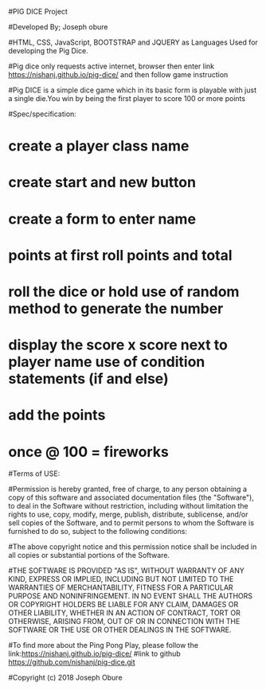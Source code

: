 #PIG DICE Project

#Developed By; Joseph obure

#HTML, CSS, JavaScript, BOOTSTRAP and JQUERY as Languages Used for developing the Pig Dice.

#Pig dice only requests active internet, browser then enter link https://nishanj.github.io/pig-dice/ and then follow game instruction

#Pig DICE is a simple dice game which in its basic form is playable with just a single die.You win by being the first player to score 100 or more points

#Spec/specification:
# create a player class name
# create start and new button
# create a form to enter name
# points at first roll points and total
# roll the dice or hold use of random method to generate the number
# display the score x score next to player name  use of condition statements (if and else)
# add the points
# once @ 100 = fireworks

#Terms of USE:

#Permission is hereby granted, free of charge, to any person obtaining a copy of this software and associated documentation files (the "Software"), to deal in the Software without restriction, including without limitation the rights to use, copy, modify, merge, publish, distribute, sublicense, and/or sell copies of the Software, and to permit persons to whom the Software is furnished to do so, subject to the following conditions:

#The above copyright notice and this permission notice shall be included in all copies or substantial portions of the Software.

#THE SOFTWARE IS PROVIDED "AS IS", WITHOUT WARRANTY OF ANY KIND, EXPRESS OR IMPLIED, INCLUDING BUT NOT LIMITED TO THE WARRANTIES OF MERCHANTABILITY, FITNESS FOR A PARTICULAR PURPOSE AND NONINFRINGEMENT. IN NO EVENT SHALL THE AUTHORS OR COPYRIGHT HOLDERS BE LIABLE FOR ANY CLAIM, DAMAGES OR OTHER LIABILITY, WHETHER IN AN ACTION OF CONTRACT, TORT OR OTHERWISE, ARISING FROM, OUT OF OR IN CONNECTION WITH THE SOFTWARE OR THE USE OR OTHER DEALINGS IN THE SOFTWARE.

#To find more about the Ping Pong Play, please follow the link:https://nishanj.github.io/pig-dice/
#link to github https://github.com/nishanj/pig-dice.git

#Copyright (c) 2018 Joseph Obure
